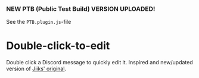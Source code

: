 ### NEW PTB (Public Test Build) VERSION UPLOADED!
See the `PTB.plugin.js`-file

# Double-click-to-edit
Double click a Discord message to quickly edit it. Inspired and new/updated version of [Jiiks' original](https://github.com/Jiiks/BetterDiscordApp/blob/master/Plugins/dblClickEdit.plugin.js).
